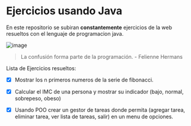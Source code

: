 # Ejercicios usando Java

En este repositorio se subiran **constantemente** ejercicios de la web resueltos con el lenguaje de programacion java.

![image](https://github.com/DevCenDev/EjerciciosJava/assets/163605967/d3a90e6e-00ab-47b6-b50d-2342158910a6)



>La confusión forma parte de la programación. - Felienne Hermans

Lista de Ejercicios resueltos:


- [x] Mostrar los n primeros numeros de la serie de fibonacci.

- [x] Calcular el IMC de una persona y mostrar su indicador (bajo, normal, sobrepeso, obeso)

- [x] Usando POO crear un gestor de tareas donde permita (agregar tarea, eliminar tarea, ver lista de tareas, salir) en un menu de opciones.
